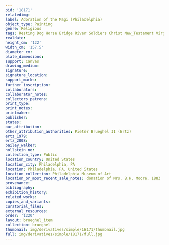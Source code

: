 ```yaml
---
pid: '18171'
relatedimg: 
label: Adoration of the Magi (Philadelphia)
object_type: Painting
genre: Religious
tags: Resting Dog Horse Bridge River Soldiers Christ New_Testament Virgin_Mary
realdate: 
height_cm: '122'
width_cm: '157.5'
diameter_cm: 
plate_dimensions: 
support: Canvas
drawing_medium: 
signature: 
signature_location: 
support_marks: 
further_inscription: 
collaborators: 
collaborator_notes: 
collectors_patrons: 
print_type: 
print_notes: 
printmaker: 
publisher: 
states: 
our_attribution: 
other_attribution_authorities: Pieter Brueghel II (Ertz)
ertz_1979: 
ertz_2008: 
bailey_walker: 
hollstein_no: 
collection_type: Public
location_country: United States
location_city: Philadelphia, PA
location: Philadelphia, PA, United States
location_collection: Philadelphia Museum of Art
location_or_most_recent_sale_notes: donation of Mrs. B.H. Moore, 1883
provenance: 
bibliography: 
exhibition_history: 
related_works: 
copies_and_variants: 
curatorial_files: 
external_resources: 
order: '1220'
layout: brueghel_item
collection: brueghel
thumbnail: img/derivatives/simple/18171/thumbnail.jpg
full: img/derivatives/simple/18171/full.jpg
---
```

